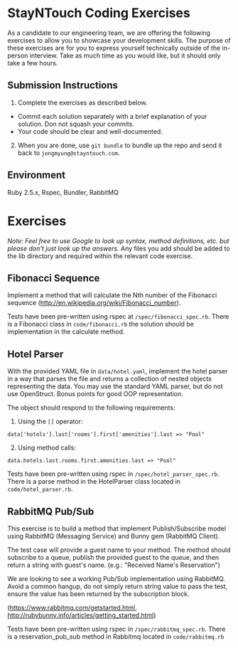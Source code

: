StayNTouch Coding Exercises
=============================

As a candidate to our engineering team, we are offering the following exercises to allow you to showcase your development skills. The purpose of these
exercises are for you to express yourself technically outside of the in-person interview. Take as much time as you would like, but it should only take
a few hours.

Submission Instructions
-----------------------

1. Complete the exercises as described below.
  - Commit each solution separately with a brief explanation of your
    solution. Don not squash your commits.
  - Your code should be clear and well-documented.
2. When you are done, use `git bundle` to bundle up the repo and send it back to
`jongmyung@stayntouch.com`.

Environment
-----------

Ruby 2.5.x, Rspec, Bundler, RabbitMQ

Exercises
=========

*Note: Feel free to use Google to look up syntax, method definitions, etc. but
please don't just look up the answers.* Any files you add should be added to the lib directory and required within the relevant code exercise.

Fibonacci Sequence
------------------

Implement a method that will calculate the Nth number of the Fibonacci sequence
(http://en.wikipedia.org/wiki/Fibonacci_number).

Tests have been pre-written using rspec at `/spec/fibonacci_spec.rb`. There is a Fibonacci class in `code/fibonacci.rb` the solution should be
implementation in the calculate method.

Hotel Parser
------------

With the provided YAML file in `data/hotel.yaml`, implement the hotel parser in a way that parses the file and returns a collection of nested objects
representing the data. You may use the standard YAML parser, but do not use OpenStruct. Bonus points for good OOP representation.

The object should respond to the following requirements:

1. Using the `[]` operator:
  ```
  data['hotels'].last['rooms'].first['amenities'].last => "Pool"
  ```

2. Using method calls:
  ```
  data.hotels.last.rooms.first.amenities.last => "Pool"
  ```

Tests have been pre-written using rspec in `/spec/hotel_parser_spec.rb`. There is a parse method in the HotelParser class located in
`code/hotel_parser.rb`.

RabbitMQ Pub/Sub
---------------

This exercise is to build a method that implement Publish/Subscribe model using RabbitMQ (Messaging Service) and Bunny gem (RabbitMQ Client).

The test case will provide a guest name to your method. The method should subscribe to a queue, publish the provided guest to the queue, and then
return a string with guest's name. (e.g.: "Received Name's Reservation")

We are looking to see a working Pub/Sub implementation using RabbitMQ. Avoid a common hangup, do not simply return string value to pass the test,
ensure the value has been returned by the subscription block.

(https://www.rabbitmq.com/getstarted.html, http://rubybunny.info/articles/getting_started.html)

Tests have been pre-written using rspec in `/spec/rabbitmq_spec.rb`. There is a reservation_pub_sub method in Rabbitmq located in `code/rabbitmq.rb`
